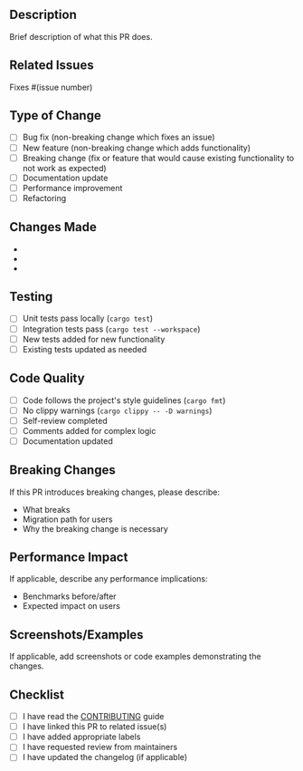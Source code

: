 ## Description
Brief description of what this PR does.

## Related Issues
Fixes #(issue number)

## Type of Change
- [ ] Bug fix (non-breaking change which fixes an issue)
- [ ] New feature (non-breaking change which adds functionality)
- [ ] Breaking change (fix or feature that would cause existing functionality to not work as expected)
- [ ] Documentation update
- [ ] Performance improvement
- [ ] Refactoring

## Changes Made
- 
- 
- 

## Testing
- [ ] Unit tests pass locally (`cargo test`)
- [ ] Integration tests pass (`cargo test --workspace`)
- [ ] New tests added for new functionality
- [ ] Existing tests updated as needed

## Code Quality
- [ ] Code follows the project's style guidelines (`cargo fmt`)
- [ ] No clippy warnings (`cargo clippy -- -D warnings`)
- [ ] Self-review completed
- [ ] Comments added for complex logic
- [ ] Documentation updated

## Breaking Changes
If this PR introduces breaking changes, please describe:
- What breaks
- Migration path for users
- Why the breaking change is necessary

## Performance Impact
If applicable, describe any performance implications:
- Benchmarks before/after
- Expected impact on users

## Screenshots/Examples
If applicable, add screenshots or code examples demonstrating the changes.

## Checklist
- [ ] I have read the [CONTRIBUTING](../CONTRIBUTING.md) guide
- [ ] I have linked this PR to related issue(s)
- [ ] I have added appropriate labels
- [ ] I have requested review from maintainers
- [ ] I have updated the changelog (if applicable)